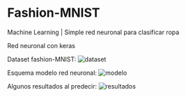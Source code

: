# Fashion-MNIST
Machine Learning | Simple red neuronal para clasificar ropa


Red neuronal con keras <br/>

Dataset fashion-MNIST:
![dataset](https://user-images.githubusercontent.com/66931754/103691378-d39cc780-4f74-11eb-9020-0c4e31955ff8.png)


Esquema modelo red neuronal:
![modelo](https://user-images.githubusercontent.com/66931754/103691371-d26b9a80-4f74-11eb-83b1-b719e27ee987.png)



Algunos resultados al predecir:
![resultados](https://user-images.githubusercontent.com/66931754/103691376-d39cc780-4f74-11eb-8e2d-0f13e39ff75b.png)

